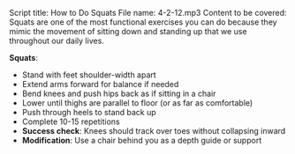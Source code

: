 Script title: How to Do Squats
File name: 4-2-12.mp3
Content to be covered:
Squats are one of the most functional exercises you can do because they mimic the movement of sitting down and standing up that we use throughout our daily lives.

**Squats**: 
  - Stand with feet shoulder-width apart
  - Extend arms forward for balance if needed
  - Bend knees and push hips back as if sitting in a chair
  - Lower until thighs are parallel to floor (or as far as comfortable)
  - Push through heels to stand back up
  - Complete 10-15 repetitions
  - **Success check**: Knees should track over toes without collapsing inward
  - **Modification**: Use a chair behind you as a depth guide or support
